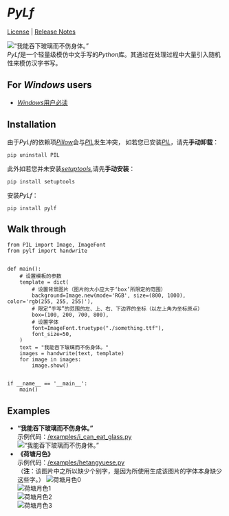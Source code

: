 # *PyLf*
[License](./LICENSE) |
[Release Notes](NEWS.md)

![“我能吞下玻璃而不伤身体。”](./examples/out/i_can_eat_glass.jpg) <br>
*PyLf*是一个轻量级模仿中文手写的*Python*库。其通过在处理过程中大量引入随机性来模仿汉字书写。　<br>

## For *Windows* users
* [*Windows*用户必读](./docs/Windows用户必读.md)


## Installation
由于*PyLf*的依赖项[*Pillow*](https://python-pillow.org/)会与[*PIL*](http://www.pythonware.com/products/pil/)发生冲突，
如若您已安装[*PIL*](http://www.pythonware.com/products/pil/)，请先**手动卸载**：

    pip uninstall PIL

此外如若您并未安装[*setuptools*](https://pypi.python.org/pypi/setuptools),请先**手动安装**：

    pip install setuptools

安装*PyLf*：

    pip install pylf


## Walk through

    from PIL import Image, ImageFont
    from pylf import handwrite
    
    
    def main():
        # 设置模板的参数
        template = dict(
            # 设置背景图片（图片的大小应大于‘box’所限定的范围）
            background=Image.new(mode='RGB', size=(800, 1000), color='rgb(255, 255, 255)'),
            # 限定“手写”的范围的左、上、右、下边界的坐标（以左上角为坐标原点）
            box=(100, 200, 700, 800),
            # 设置字体
            font=ImageFont.truetype("./something.ttf"),
            font_size=50,
        )
        text = "我能吞下玻璃而不伤身体。"
        images = handwrite(text, template)
        for image in images:
            image.show()
    
    
    if __name__ == '__main__':
        main()


## Examples
* __“我能吞下玻璃而不伤身体。”__ <br>
示例代码：[/examples/i_can_eat_glass.py](./examples/i_can_eat_glass.py) <br>
![“我能吞下玻璃而不伤身体。”](./examples/out/i_can_eat_glass.jpg) <br>
* __《荷塘月色》__ <br>
示例代码：[/examples/hetangyuese.py](./examples/hetangyuese.py) <br>
（**注**：该图片中之所以缺少个别字，是因为所使用生成该图片的字体本身缺少这些字。）
![荷塘月色0](./examples/out/荷塘月色/0.jpg) <br>
![荷塘月色1](./examples/out/荷塘月色/1.jpg) <br>
![荷塘月色2](./examples/out/荷塘月色/2.jpg) <br>
![荷塘月色3](./examples/out/荷塘月色/3.jpg) <br>
 